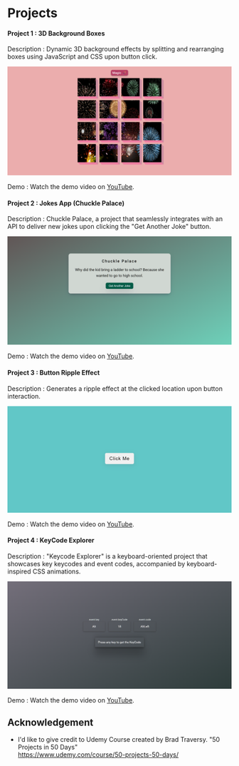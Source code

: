 
# Projects
#### Project 1 : 3D Background Boxes
Description : Dynamic 3D background effects by splitting and rearranging boxes using JavaScript and CSS upon button click.

![screenshot](Images/boxsizing.png)

Demo : Watch the demo video on [YouTube](https://youtu.be/AK7WsYuUeKY).

#### Project 2 : Jokes App (Chuckle Palace)
Description : Chuckle Palace, a project that seamlessly integrates with an API to deliver new jokes upon clicking the "Get Another Joke" button.

![screenshot](Images/Chuckle%20palace.png)


Demo : Watch the demo video on [YouTube](https://youtu.be/evdFxDO964A).

#### Project 3 : Button Ripple Effect
Description : Generates a ripple effect at the clicked location upon button interaction.

![screenshot](Images/Button%20Ripple%20Effect.png)

Demo : Watch the demo video on [YouTube](https://youtu.be/rkmt5zlNy44).

#### Project 4 : KeyCode Explorer
Description : "Keycode Explorer" is a keyboard-oriented project that showcases key keycodes and event codes, accompanied by keyboard-inspired CSS animations.

![screenshot](Images/keycode.png)

Demo : Watch the demo video on [YouTube]().


## Acknowledgement

- I'd like to give credit to Udemy Course created by Brad Traversy. "50 Projects in 50 Days"  
    https://www.udemy.com/course/50-projects-50-days/   


